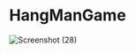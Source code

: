 # HangManGame
![Screenshot (28)](https://github.com/NarendraKumarMadireddy/HangManGame/assets/95516178/32713c52-934b-4d8b-8c6c-4498536ce012)
